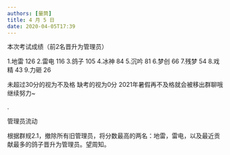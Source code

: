```yaml
---
authors: [量筒]
title: 4 月 5 日
date: 2020-04-05T17:39
---
```


本次考试成绩（前2名晋升为管理员）

1.地雷 126 2.雷电 116 3.鸽子 105 4.冰神 84 5.沉吟 81 6.梦创 66 7.残梦 54 8.戏精 43 9.力砸 26

未超过30分的视为不及格 缺考的视为0分 2021年暑假再不及格就会被移出群聊哦 继续努力~

.

管理员流动

根据群规2.1，撤除所有旧管理员，将分数最高的两名：地雷，雷电，以及最近贡献最多的鸽子晋升为管理员。望周知。
